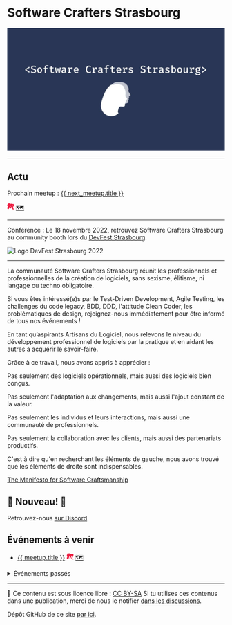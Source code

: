# Software Crafters Strasbourg

<!--
{% assign meetups = site.posts | where: "category", "meetup" %}
{% assign today =  "now" | date: "%Y-%m-%d" %}
{% assign past_meetups = meetups | where_exp:"item", "item.event_date <  today" | reverse %}
{% assign next_meetups = meetups | where_exp:"item", "item.event_date >= today" | reverse %}
{% assign next_meetup = next_meetups | first %}
-->

![Logo du Software Crafters Strasbourg](/assets/img/swcraftsxb-logo-grand.jpeg)

***

## Actu

<!-- {% if next_meetup %} -->
Prochain meetup : <a href="{{ next_meetup.url }}" target="_blank">{{ next_meetup.title }}</a>
<!-- {% if next_meetup.meetup_com_url %} --> <a href="{{ next_meetup.meetup_com_url }}" title="Inscription sur le site Meetup.com" target="_blank"><img src="/assets/img/favicon.a6878039.png" alt="Logo de meetup.com"  style="height:1rem;"/></a><!-- {% endif %} -->
<!-- {% if next_meetup.event_location_url %} --> <a href="{{ next_meetup.event_location_url }}" target="_blank" title="Lieu de l'événement">🗺</a><!-- {% endif %} -->

<!-- {% endif %} -->

***

Conférence : Le 18 novembre 2022, retrouvez Software Crafters Strasbourg au community booth lors du [DevFest Strasbourg](https://devfest.gdgstrasbourg.fr/).  

<img alt="Logo DevFest Strasbourg 2022" src="https://devfest.gdgstrasbourg.fr/images/logos/logo-2022-pink.png" width="300" />

***

La communauté Software Crafters Strasbourg réunit les professionnels et professionnelles de la création de logiciels, sans sexisme, élitisme, ni langage ou techno obligatoire.

Si vous êtes intéressé(e)s par le Test-Driven Development, Agile Testing, les challenges du code legacy, BDD, DDD, l'attitude Clean Coder, les problématiques de design, rejoignez-nous immédiatement pour être informé de tous nos événements !

En tant qu’aspirants Artisans du Logiciel, nous relevons le niveau du développement professionnel de logiciels par la pratique et en aidant les autres à acquérir le savoir-faire.

Grâce à ce travail, nous avons appris à apprécier :

Pas seulement des logiciels opérationnels, mais aussi des logiciels bien conçus.

Pas seulement l'adaptation aux changements, mais aussi l'ajout constant de la valeur.

Pas seulement les individus et leurs interactions, mais aussi une communauté de professionnels.

Pas seulement la collaboration avec les clients, mais aussi des partenariats productifs.

C'est à dire qu'en recherchant les éléments de gauche, nous avons trouvé que les éléments de droite sont indispensables.

[The Manifesto for Software Craftsmanship](http://manifesto.softwarecraftsmanship.org/)



## 🎉 Nouveau! 🎉

Retrouvez-nous [sur Discord](https://discord.gg/s2USaKanCU)

## Événements à venir

<ul>
<!-- {% for meetup in next_meetups %} -->
<li><a href="{{ meetup.url }}">{{ meetup.title }}</a>
<!-- {% if meetup.meetup_com_url %} --> <a href="{{ meetup.meetup_com_url }}" title="Inscription sur le site Meetup.com" target="_blank"><img src="/assets/img/favicon.a6878039.png" alt="Logo de meetup.com"  style="height:1rem;"/></a><!-- {% endif %} -->
<!-- {% if meetup.event_location_url %} --> <a href="{{ meetup.event_location_url }}" target="_blank" title="Lieu de l'événement">🗺</a><!-- {% endif %} -->
</li>
<!-- {% endfor %} -->
</ul>

<details>
<summary>Événements passés</summary>
<ul>
<!-- {% for meetup in past_meetups %} -->
  <li><a href="{{ meetup.url }}">{{ meetup.title }}</a></li>
<!-- {% endfor %} -->
</ul>
</details>

***

📜 Ce contenu est sous licence libre : [CC BY-SA](https://creativecommons.org/licenses/by-sa/4.0/deed.fr)
Si tu utilises ces contenus dans une publication, merci de nous le notifier [dans les discussions](https://github.com/swcraftstras/swcraftstras.github.io/discussions/categories/attributions-cc-by-sa).

Dépôt GitHub de ce site [par ici](https://github.com/swcraftstras/swcraftstras.github.io).
